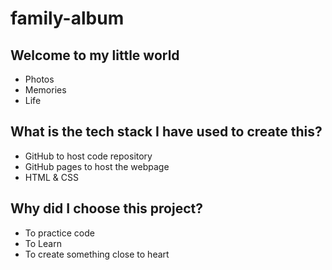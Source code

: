 # family-album

## Welcome to my little world

- Photos
- Memories
- Life

## What is the tech stack I have used to create this?

- GitHub to host code repository
- GitHub pages to host the webpage
- HTML & CSS

## Why did I choose this project?

- To practice code
- To Learn
- To create something close to heart
